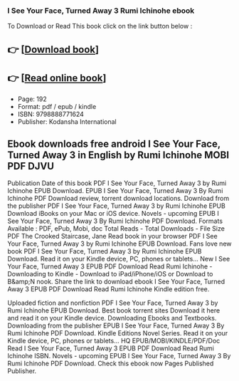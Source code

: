 ### I See Your Face, Turned Away 3 Rumi Ichinohe ebook

To Download or Read This book click on the link button below :

## 👉  [**[Download book](http://get-pdfs.com/download.php?group=book&from=github.com&id=721908&lnk=1081 "Download book")**]

## 👉  [**[Read online book](http://get-pdfs.com/download.php?group=book&from=github.com&id=721908&lnk=1081 "Read online book")**]


* Page: 192
* Format: pdf / epub / kindle
* ISBN: 9798888771624
* Publisher: Kodansha International



## Ebook downloads free android I See Your Face, Turned Away 3 in English by Rumi Ichinohe MOBI PDF DJVU


Publication Date of this book PDF I See Your Face, Turned Away 3 by Rumi Ichinohe EPUB Download. EPUB I See Your Face, Turned Away 3 By Rumi Ichinohe PDF Download review, torrent download locations. Download from the publisher PDF I See Your Face, Turned Away 3 by Rumi Ichinohe EPUB Download iBooks on your Mac or iOS device. Novels - upcoming EPUB I See Your Face, Turned Away 3 By Rumi Ichinohe PDF Download. Formats Available : PDF, ePub, Mobi, doc Total Reads - Total Downloads - File Size PDF The Crooked Staircase, Jane Read book in your browser PDF I See Your Face, Turned Away 3 by Rumi Ichinohe EPUB Download. Fans love new book PDF I See Your Face, Turned Away 3 by Rumi Ichinohe EPUB Download. Read it on your Kindle device, PC, phones or tablets... New I See Your Face, Turned Away 3 EPUB PDF Download Read Rumi Ichinohe - Downloading to Kindle - Download to iPad/iPhone/iOS or Download to B&amp;amp;N nook. Share the link to download ebook I See Your Face, Turned Away 3 EPUB PDF Download Read Rumi Ichinohe Kindle edition free.

Uploaded fiction and nonfiction PDF I See Your Face, Turned Away 3 by Rumi Ichinohe EPUB Download. Best book torrent sites Download it here and read it on your Kindle device. Downloading Ebooks and Textbooks. Downloading from the publisher EPUB I See Your Face, Turned Away 3 By Rumi Ichinohe PDF Download. Kindle Editions Novel Series. Read it on your Kindle device, PC, phones or tablets... HQ EPUB/MOBI/KINDLE/PDF/Doc Read I See Your Face, Turned Away 3 EPUB PDF Download Read Rumi Ichinohe ISBN. Novels - upcoming EPUB I See Your Face, Turned Away 3 By Rumi Ichinohe PDF Download. Check this ebook now Pages Published Publisher.





